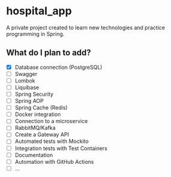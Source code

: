 # hospital_app
A private project created to learn new technologies and practice programming in Spring.

## What do I plan to add?
- [x] Database connection (PostgreSQL)
- [ ] Swagger
- [ ] Lombok
- [ ] Liquibase
- [ ] Spring Security
- [ ] Spring AOP
- [ ] Spring Cache (Redis)
- [ ] Docker integration
- [ ] Connection to a microservice
- [ ] RabbitMQ/Kafka
- [ ] Create a Gateway API
- [ ] Automated tests with Mockito
- [ ] Integration tests with Test Containers
- [ ] Documentation
- [ ] Automation with GitHub Actions
- [ ] ...

